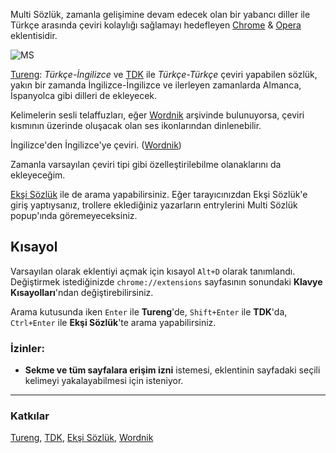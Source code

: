 Multi Sözlük, zamanla gelişimine devam edecek olan bir yabancı diller ile Türkçe arasında çeviri kolaylığı sağlamayı hedefleyen [Chrome](https://chrome.google.com/webstore/detail/multi-s%C3%B6zl%C3%BCk/dgjbiomnpnpdickhihabccnbhpipddch) & [Opera](https://addons.opera.com/en/extensions/details/multi-sozluk/) eklentisidir.

![MS](https://i.imgur.com/DDAgmbu.png)

[Tureng](http://tureng.com): *Türkçe-İngilizce* ve [TDK](http://tdk.gov.tr/) ile *Türkçe-Türkçe* çeviri yapabilen sözlük, yakın bir zamanda İngilizce-İngilizce ve ilerleyen zamanlarda Almanca, İspanyolca gibi dilleri de ekleyecek.

Kelimelerin sesli telaffuzları, eğer [Wordnik](https://www.wordnik.com/) arşivinde bulunuyorsa, çeviri kısmının üzerinde oluşacak olan ses ikonlarından dinlenebilir.

İngilizce'den İngilizce'ye çeviri. ([Wordnik](https://www.wordnik.com/))

Zamanla varsayılan çeviri tipi gibi özelleştirilebilme olanaklarını da ekleyeceğim.

[Ekşi Sözlük](https://eksisozluk.com/) ile de arama yapabilirsiniz. Eğer tarayıcınızdan Ekşi Sözlük'e giriş yaptıysanız, trollere eklediğiniz yazarların entrylerini Multi Sözlük popup'ında göremeyeceksiniz.

## Kısayol

Varsayılan olarak eklentiyi açmak için kısayol `Alt+D` olarak tanımlandı. Değiştirmek istediğinizde
`chrome://extensions` sayfasının sonundaki __Klavye Kısayolları__'ndan değiştirebilirsiniz.

Arama kutusunda iken `Enter` ile **Tureng**'de, `Shift+Enter` ile **TDK**'da, `Ctrl+Enter` ile **Ekşi Sözlük**'te arama yapabilirsiniz.

### İzinler:

- **Sekme ve tüm sayfalara erişim izni** istemesi, eklentinin sayfadaki seçili
kelimeyi yakalayabilmesi için isteniyor.

---

### Katkılar
[Tureng](http://tureng.com), [TDK](http://tdk.gov.tr/), [Ekşi Sözlük](https://eksisozluk.com/), [Wordnik](https://www.wordnik.com/)
